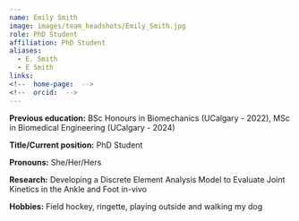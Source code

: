 ```yaml
---
name: Emily Smith
image: images/team_headshots/Emily_Smith.jpg
role: PhD Student
affiliation: PhD Student
aliases:
  - E. Smith
  - E Smith
links:
<!--  home-page:  -->
<!--  orcid:  -->
---
```

**Previous education:** 
BSc Honours in Biomechanics (UCalgary - 2022), MSc in Biomedical Engineering (UCalgary - 2024)  

**Title/Current position:** 
PhD Student  

**Pronouns:** She/Her/Hers  

**Research:** Developing a Discrete Element Analysis Model to Evaluate Joint Kinetics in the Ankle and Foot in-vivo  

**Hobbies:** Field hockey, ringette, playing outside and walking my dog
